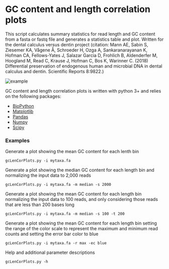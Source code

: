 # GC content and length correlation plots

This script calculates summary statistics for read length and GC content from a fasta or fastq file and generates a statistics table and plot. Written for the dental calculus versus dentin project (citation: Mann AE, Sabin S, Ziesemer KA, Vågene Å, Schroeder H, Ozga A, Sankaranarayanan K, Hofman CA, Fellows-Yates J, Salazar Garcia D, Frohlich B, Aldenderfer M, Hoogland M, Read C, Krause J, Hofman C, Bos K, Warinner C. (2018) Differential preservation of endogenous human and microbial DNA in dental calculus and dentin. Scientific Reports 8:9822.)

![example](figexample.png)

GC content and length correlation plots is written with python 3+ and relies on the following packages:

* [BioPython](https://biopython.org/) 
* [Matplotlib](https://matplotlib.org/)
* [Pandas](https://pandas.pydata.org/)
* [Numpy](http://www.numpy.org/)
* [Scipy](https://www.scipy.org/)

### Examples
Generate a plot showing the mean GC content for each lenth bin
```
gcLenCorPlots.py -i mytaxa.fa 
```

Generate a plot showing the median GC content for each length bin and normalizing the input data to 2,000 reads
```
gcLenCorPlots.py -i mytaxa.fa -m median -s 2000
```

Generate a plot showing the mean GC content for each length bin normalizing the input data to 100 reads, and only considering those reads that are less than 200 bases long
```
gcLenCorPlots.py -i mytaxa.fa -m median -s 100 -t 200
```

Generate a plot showing the mean GC content for each length bin setting the range of the color scale to represent the maximum and minimum read counts and setting the error bar color to blue
```
gcLenCorPlots.py -i mytaxa.fa -r max -ec blue
```

Help and additional parameter descriptions
```
gcLenCorPlots.py -h
```


